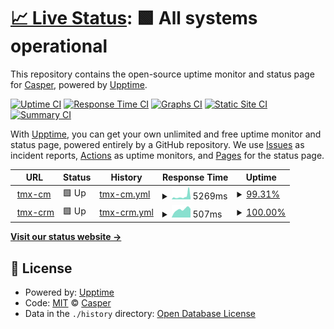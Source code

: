 # [📈 Live Status](https://yeshijian.github.io/tmx-uptime): <!--live status--> **🟩 All systems operational**

This repository contains the open-source uptime monitor and status page for [Casper](https://yeshijian.github.io/tmx-uptime), powered by [Upptime](https://github.com/upptime/upptime).

[![Uptime CI](https://github.com/yeshijian/tmx-uptime/workflows/Uptime%20CI/badge.svg)](https://github.com/upptime/upptime/actions?query=workflow%3A%22Uptime+CI%22)
[![Response Time CI](https://github.com/yeshijian/tmx-uptime/workflows/Response%20Time%20CI/badge.svg)](https://github.com/upptime/upptime/actions?query=workflow%3A%22Response+Time+CI%22)
[![Graphs CI](https://github.com/yeshijian/tmx-uptime/workflows/Graphs%20CI/badge.svg)](https://github.com/upptime/upptime/actions?query=workflow%3A%22Graphs+CI%22)
[![Static Site CI](https://github.com/yeshijian/tmx-uptime/workflows/Static%20Site%20CI/badge.svg)](https://github.com/upptime/upptime/actions?query=workflow%3A%22Static+Site+CI%22)
[![Summary CI](https://github.com/yeshijian/tmx-uptime/workflows/Summary%20CI/badge.svg)](https://github.com/upptime/upptime/actions?query=workflow%3A%22Summary+CI%22)

With [Upptime](https://upptime.js.org), you can get your own unlimited and free uptime monitor and status page, powered entirely by a GitHub repository. We use [Issues](https://github.com/yeshijian/tmx-uptime/issues) as incident reports, [Actions](https://github.com/yeshijian/tmx-uptime/actions) as uptime monitors, and [Pages](https://yeshijian.github.io/tmx-uptime) for the status page.

<!--start: status pages-->
<!-- This summary is generated by Upptime (https://github.com/upptime/upptime) -->
<!-- Do not edit this manually, your changes will be overwritten -->
<!-- prettier-ignore -->
| URL | Status | History | Response Time | Uptime |
| --- | ------ | ------- | ------------- | ------ |
| <img alt="" src="https://favicons.githubusercontent.com/www.teammax.cc" height="13"> [tmx-cm](https://www.teammax.cc) | 🟩 Up | [tmx-cm.yml](https://github.com/yeshijian/tmx-uptime/commits/master/history/tmx-cm.yml) | <details><summary><img alt="Response time graph" src="./graphs/tmx-cm/response-time-week.png" height="20"> 5269ms</summary><br><a href="https://yeshijian.github.io/tmx-uptime/history/tmx-cm"><img alt="Response time 4035" src="https://img.shields.io/endpoint?url=https%3A%2F%2Fraw.githubusercontent.com%2Fyeshijian%2Ftmx-uptime%2Fmaster%2Fapi%2Ftmx-cm%2Fresponse-time.json"></a><br><a href="https://yeshijian.github.io/tmx-uptime/history/tmx-cm"><img alt="24-hour response time 10448" src="https://img.shields.io/endpoint?url=https%3A%2F%2Fraw.githubusercontent.com%2Fyeshijian%2Ftmx-uptime%2Fmaster%2Fapi%2Ftmx-cm%2Fresponse-time-day.json"></a><br><a href="https://yeshijian.github.io/tmx-uptime/history/tmx-cm"><img alt="7-day response time 5269" src="https://img.shields.io/endpoint?url=https%3A%2F%2Fraw.githubusercontent.com%2Fyeshijian%2Ftmx-uptime%2Fmaster%2Fapi%2Ftmx-cm%2Fresponse-time-week.json"></a><br><a href="https://yeshijian.github.io/tmx-uptime/history/tmx-cm"><img alt="30-day response time 4035" src="https://img.shields.io/endpoint?url=https%3A%2F%2Fraw.githubusercontent.com%2Fyeshijian%2Ftmx-uptime%2Fmaster%2Fapi%2Ftmx-cm%2Fresponse-time-month.json"></a><br><a href="https://yeshijian.github.io/tmx-uptime/history/tmx-cm"><img alt="1-year response time 4035" src="https://img.shields.io/endpoint?url=https%3A%2F%2Fraw.githubusercontent.com%2Fyeshijian%2Ftmx-uptime%2Fmaster%2Fapi%2Ftmx-cm%2Fresponse-time-year.json"></a></details> | <details><summary><a href="https://yeshijian.github.io/tmx-uptime/history/tmx-cm">99.31%</a></summary><a href="https://yeshijian.github.io/tmx-uptime/history/tmx-cm"><img alt="All-time uptime 99.71%" src="https://img.shields.io/endpoint?url=https%3A%2F%2Fraw.githubusercontent.com%2Fyeshijian%2Ftmx-uptime%2Fmaster%2Fapi%2Ftmx-cm%2Fuptime.json"></a><br><a href="https://yeshijian.github.io/tmx-uptime/history/tmx-cm"><img alt="24-hour uptime 96.76%" src="https://img.shields.io/endpoint?url=https%3A%2F%2Fraw.githubusercontent.com%2Fyeshijian%2Ftmx-uptime%2Fmaster%2Fapi%2Ftmx-cm%2Fuptime-day.json"></a><br><a href="https://yeshijian.github.io/tmx-uptime/history/tmx-cm"><img alt="7-day uptime 99.31%" src="https://img.shields.io/endpoint?url=https%3A%2F%2Fraw.githubusercontent.com%2Fyeshijian%2Ftmx-uptime%2Fmaster%2Fapi%2Ftmx-cm%2Fuptime-week.json"></a><br><a href="https://yeshijian.github.io/tmx-uptime/history/tmx-cm"><img alt="30-day uptime 99.71%" src="https://img.shields.io/endpoint?url=https%3A%2F%2Fraw.githubusercontent.com%2Fyeshijian%2Ftmx-uptime%2Fmaster%2Fapi%2Ftmx-cm%2Fuptime-month.json"></a><br><a href="https://yeshijian.github.io/tmx-uptime/history/tmx-cm"><img alt="1-year uptime 99.71%" src="https://img.shields.io/endpoint?url=https%3A%2F%2Fraw.githubusercontent.com%2Fyeshijian%2Ftmx-uptime%2Fmaster%2Fapi%2Ftmx-cm%2Fuptime-year.json"></a></details>
| <img alt="" src="https://favicons.githubusercontent.com/crm.teammax.cc" height="13"> [tmx-crm](https://crm.teammax.cc) | 🟩 Up | [tmx-crm.yml](https://github.com/yeshijian/tmx-uptime/commits/master/history/tmx-crm.yml) | <details><summary><img alt="Response time graph" src="./graphs/tmx-crm/response-time-week.png" height="20"> 507ms</summary><br><a href="https://yeshijian.github.io/tmx-uptime/history/tmx-crm"><img alt="Response time 455" src="https://img.shields.io/endpoint?url=https%3A%2F%2Fraw.githubusercontent.com%2Fyeshijian%2Ftmx-uptime%2Fmaster%2Fapi%2Ftmx-crm%2Fresponse-time.json"></a><br><a href="https://yeshijian.github.io/tmx-uptime/history/tmx-crm"><img alt="24-hour response time 544" src="https://img.shields.io/endpoint?url=https%3A%2F%2Fraw.githubusercontent.com%2Fyeshijian%2Ftmx-uptime%2Fmaster%2Fapi%2Ftmx-crm%2Fresponse-time-day.json"></a><br><a href="https://yeshijian.github.io/tmx-uptime/history/tmx-crm"><img alt="7-day response time 507" src="https://img.shields.io/endpoint?url=https%3A%2F%2Fraw.githubusercontent.com%2Fyeshijian%2Ftmx-uptime%2Fmaster%2Fapi%2Ftmx-crm%2Fresponse-time-week.json"></a><br><a href="https://yeshijian.github.io/tmx-uptime/history/tmx-crm"><img alt="30-day response time 455" src="https://img.shields.io/endpoint?url=https%3A%2F%2Fraw.githubusercontent.com%2Fyeshijian%2Ftmx-uptime%2Fmaster%2Fapi%2Ftmx-crm%2Fresponse-time-month.json"></a><br><a href="https://yeshijian.github.io/tmx-uptime/history/tmx-crm"><img alt="1-year response time 455" src="https://img.shields.io/endpoint?url=https%3A%2F%2Fraw.githubusercontent.com%2Fyeshijian%2Ftmx-uptime%2Fmaster%2Fapi%2Ftmx-crm%2Fresponse-time-year.json"></a></details> | <details><summary><a href="https://yeshijian.github.io/tmx-uptime/history/tmx-crm">100.00%</a></summary><a href="https://yeshijian.github.io/tmx-uptime/history/tmx-crm"><img alt="All-time uptime 100.00%" src="https://img.shields.io/endpoint?url=https%3A%2F%2Fraw.githubusercontent.com%2Fyeshijian%2Ftmx-uptime%2Fmaster%2Fapi%2Ftmx-crm%2Fuptime.json"></a><br><a href="https://yeshijian.github.io/tmx-uptime/history/tmx-crm"><img alt="24-hour uptime 100.00%" src="https://img.shields.io/endpoint?url=https%3A%2F%2Fraw.githubusercontent.com%2Fyeshijian%2Ftmx-uptime%2Fmaster%2Fapi%2Ftmx-crm%2Fuptime-day.json"></a><br><a href="https://yeshijian.github.io/tmx-uptime/history/tmx-crm"><img alt="7-day uptime 100.00%" src="https://img.shields.io/endpoint?url=https%3A%2F%2Fraw.githubusercontent.com%2Fyeshijian%2Ftmx-uptime%2Fmaster%2Fapi%2Ftmx-crm%2Fuptime-week.json"></a><br><a href="https://yeshijian.github.io/tmx-uptime/history/tmx-crm"><img alt="30-day uptime 100.00%" src="https://img.shields.io/endpoint?url=https%3A%2F%2Fraw.githubusercontent.com%2Fyeshijian%2Ftmx-uptime%2Fmaster%2Fapi%2Ftmx-crm%2Fuptime-month.json"></a><br><a href="https://yeshijian.github.io/tmx-uptime/history/tmx-crm"><img alt="1-year uptime 100.00%" src="https://img.shields.io/endpoint?url=https%3A%2F%2Fraw.githubusercontent.com%2Fyeshijian%2Ftmx-uptime%2Fmaster%2Fapi%2Ftmx-crm%2Fuptime-year.json"></a></details>

<!--end: status pages-->

[**Visit our status website →**](https://yeshijian.github.io/tmx-uptime)

## 📄 License

- Powered by: [Upptime](https://github.com/upptime/upptime)
- Code: [MIT](./LICENSE) © [Casper](https://yeshijian.github.io/tmx-uptime)
- Data in the `./history` directory: [Open Database License](https://opendatacommons.org/licenses/odbl/1-0/)
